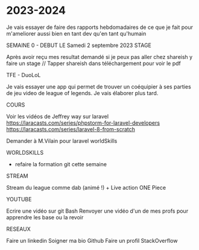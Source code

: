 # 2023-2024
Je vais essayer de faire des rapports hebdomadaires de ce que je fait pour m'ameliorer aussi bien en tant dev qu'en tant qu'humain

SEMAINE 0 - DEBUT LE Samedi 2 septembre 2023
STAGE

Après avoir reçu mes resultat demandé si je peux pas aller chez shareish y faire un stage
// Tapper shareish dans téléchargement pour voir le pdf


TFE - DuoLoL

Je vais essayer une app qui permet de trouver un coéquipier à ses parties de jeu video de league of legends. Je vais élaborer plus tard.


COURS

Voir les vidéos de Jeffrey way sur laravel
https://laracasts.com/series/phpstorm-for-laravel-developers
https://laracasts.com/series/laravel-8-from-scratch

Demander à M.Vilain pour laravel worldSkills


WORLDSKILLS

- refaire la formation git cette semaine


STREAM

Stream du league comme dab (animé !) + Live action ONE Piece


YOUTUBE

Ecrire une vidéo sur git Bash
Renvoyer une vidéo d'un de mes profs pour apprendre les base ou la revoir

RESEAUX

Faire un linkedin
Soigner ma bio Github
Faire un profil StackOverflow
